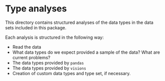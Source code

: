 # Type analyses

This directory contains structured analyses of the data types in the data sets included in this package.


Each analysis is structured in the following way:

- Read the data
- What data types do we expect provided a sample of the data? What are current problems?
- The data types provided by `pandas`
- The data types provided by `visions`
- Creation of custom data types and type set, if necessary.
